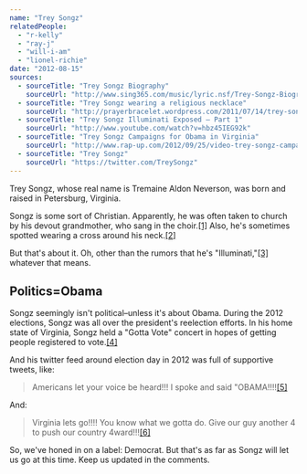 ```yaml
---
name: "Trey Songz"
relatedPeople:
  - "r-kelly"
  - "ray-j"
  - "will-i-am"
  - "lionel-richie"
date: "2012-08-15"
sources:
  - sourceTitle: "Trey Songz Biography"
    sourceUrl: "http://www.sing365.com/music/lyric.nsf/Trey-Songz-Biography/5902B5FAD5FD8C224825704D0006DE9B"
  - sourceTitle: "Trey Songz wearing a religious necklace"
    sourceUrl: "http://prayerbracelet.wordpress.com/2011/07/14/trey-songz-wearing-a-religious-necklace/"
  - sourceTitle: "Trey Songz Illuminati Exposed – Part 1"
    sourceUrl: "http://www.youtube.com/watch?v=hbz45IEG92k"
  - sourceTitle: "Trey Songz Campaigns for Obama in Virginia"
    sourceUrl: "http://www.rap-up.com/2012/09/25/video-trey-songz-campaigns-for-obama-in-virginia/"
  - sourceTitle: "Trey Songz"
    sourceUrl: "https://twitter.com/TreySongz"
---
```


Trey Songz, whose real name is Tremaine Aldon Neverson, was born and raised in Petersburg, Virginia.

Songz is some sort of Christian. Apparently, he was often taken to church by his devout grandmother, who sang in the choir.<a class="source-citation" href="#http://www.sing365.com/music/lyric.nsf/Trey-Songz-Biography/5902B5FAD5FD8C224825704D0006DE9B" title="Trey Songz Biography">[1]</a> Also, he's sometimes spotted wearing a cross around his neck.<a class="source-citation" href="#http://prayerbracelet.wordpress.com/2011/07/14/trey-songz-wearing-a-religious-necklace/" title="Trey Songz wearing a religious necklace">[2]</a>

But that's about it. Oh, other than the rumors that he's "Illuminati,"<a class="source-citation" href="#http://www.youtube.com/watch?v=hbz45IEG92k" title="Trey Songz Illuminati Exposed – Part 1">[3]</a> whatever that means.


## Politics=Obama

Songz seemingly isn't political–unless it's about Obama. During the 2012 elections, Songz was all over the president's reelection efforts. In his home state of Virginia, Songz held a "Gotta Vote" concert in hopes of getting people registered to vote.<a class="source-citation" href="#http://www.rap-up.com/2012/09/25/video-trey-songz-campaigns-for-obama-in-virginia/" title="Trey Songz Campaigns for Obama in Virginia">[4]</a>

And his twitter feed around election day in 2012 was full of supportive tweets, like:

>Americans let your voice be heard!!! I spoke and said "OBAMA!!!!<a class="source-citation" href="#https://twitter.com/TreySongz" title="Trey Songz">[5]</a>

And:

>Virginia lets go!!!! You know what we gotta do. Give our guy another 4 to push our country 4ward!!!<a class="source-citation" href="#https://twitter.com/TreySongz" title="Trey Songz">[6]</a>

So, we've honed in on a label: Democrat. But that's as far as Songz will let us go at this time. Keep us updated in the comments.